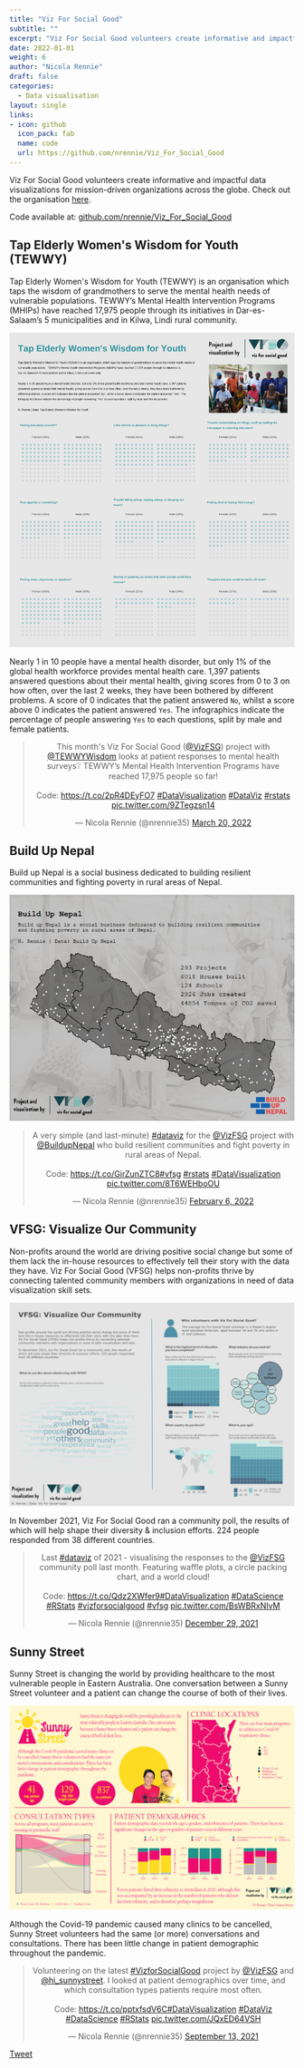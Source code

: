 ```yaml
---
title: "Viz For Social Good"
subtitle: ""
excerpt: "Viz For Social Good volunteers create informative and impactful data visualizations for mission-driven organizations across the globe."
date: 2022-01-01
weight: 6
author: "Nicola Rennie"
draft: false
categories:
  - Data visualisation
layout: single
links:
- icon: github
  icon_pack: fab
  name: code
  url: https://github.com/nrennie/Viz_For_Social_Good
---
```



Viz For Social Good volunteers create informative and impactful data visualizations for mission-driven organizations across the globe. Check out the organisation [here](https://www.vizforsocialgood.com/). 

Code available at: [github.com/nrennie/Viz_For_Social_Good](https://github.com/nrennie/Viz_For_Social_Good)

## Tap Elderly Women's Wisdom for Youth (TEWWY)

Tap Elderly Women's Wisdom for Youth (TEWWY) is an organisation which taps the wisdom of grandmothers to serve the mental health needs of vulnerable populations. TEWWY’s Mental Health Intervention Programs (MHIPs) have reached 17,975 people through its initiatives in Dar-es-Salaam’s 5 municipalities and in Kilwa, Lindi rural community. 

![](featured.png) 

Nearly 1 in 10 people have a mental health disorder, but only 1% of the global health workforce provides mental health care. 1,397 patients answered questions about their mental health, giving scores from 0 to 3 on how often, over the last 2 weeks, they have been bothered by different problems. A score of 0 indicates that the patient answered `No`, whilst a score above 0 indicates the patient answered `Yes`. The infographics indicate the percentage of people answering `Yes` to each questions, split by male and female patients.

<blockquote class="twitter-tweet" align="center"><p lang="en" dir="ltr">This month&#39;s Viz For Social Good (<a href="https://twitter.com/VizFSG?ref_src=twsrc%5Etfw">@VizFSG</a>) project with <a href="https://twitter.com/TEWWYWisdom?ref_src=twsrc%5Etfw">@TEWWYWisdom</a> looks at patient responses to mental health surveys❔ TEWWY’s Mental Health Intervention Programs have reached 17,975 people so far!<br><br>Code: <a href="https://t.co/2pR4DEyFO7">https://t.co/2pR4DEyFO7</a> <a href="https://twitter.com/hashtag/DataVisualization?src=hash&amp;ref_src=twsrc%5Etfw">#DataVisualization</a> <a href="https://twitter.com/hashtag/DataViz?src=hash&amp;ref_src=twsrc%5Etfw">#DataViz</a> <a href="https://twitter.com/hashtag/rstats?src=hash&amp;ref_src=twsrc%5Etfw">#rstats</a> <a href="https://t.co/9ZTegzsn14">pic.twitter.com/9ZTegzsn14</a></p>&mdash; Nicola Rennie (@nrennie35) <a href="https://twitter.com/nrennie35/status/1505526066575777792?ref_src=twsrc%5Etfw">March 20, 2022</a></blockquote> <script async src="https://platform.twitter.com/widgets.js" charset="utf-8"></script>

## Build Up Nepal

Build up Nepal is a social business dedicated to building resilient communities and fighting poverty in rural areas of Nepal.

![](Build_Up_Nepal.jpeg) 

<blockquote class="twitter-tweet" align="center"><p lang="en" dir="ltr">A very simple (and last-minute) <a href="https://twitter.com/hashtag/dataviz?src=hash&amp;ref_src=twsrc%5Etfw">#dataviz</a> for the <a href="https://twitter.com/VizFSG?ref_src=twsrc%5Etfw">@VizFSG</a> project with <a href="https://twitter.com/BuildupNepal?ref_src=twsrc%5Etfw">@BuildupNepal</a> who build resilient communities and fight poverty in rural areas of Nepal. <br><br>Code: <a href="https://t.co/GirZunZTC8">https://t.co/GirZunZTC8</a><a href="https://twitter.com/hashtag/vfsg?src=hash&amp;ref_src=twsrc%5Etfw">#vfsg</a> <a href="https://twitter.com/hashtag/rstats?src=hash&amp;ref_src=twsrc%5Etfw">#rstats</a> <a href="https://twitter.com/hashtag/DataVisualization?src=hash&amp;ref_src=twsrc%5Etfw">#DataVisualization</a> <a href="https://t.co/8T6WEHboOU">pic.twitter.com/8T6WEHboOU</a></p>&mdash; Nicola Rennie (@nrennie35) <a href="https://twitter.com/nrennie35/status/1490214675719540737?ref_src=twsrc%5Etfw">February 6, 2022</a></blockquote> <script async src="https://platform.twitter.com/widgets.js" charset="utf-8"></script>

## VFSG: Visualize Our Community

Non-profits around the world are driving positive social change but some of them lack the in-house resources to effectively tell their story with the data they have.  Viz For Social Good (VFSG) helps non-profits thrive by connecting talented community members with organizations in need of data visualization skill sets. 

![](visualize_our_community.png) 

In November 2021, Viz For Social Good ran a community poll, the results of which will help shape their diversity & inclusion efforts. 224 people responded from 38 different countries. 

<blockquote class="twitter-tweet" align="center"><p lang="en" dir="ltr">Last <a href="https://twitter.com/hashtag/dataviz?src=hash&amp;ref_src=twsrc%5Etfw">#dataviz</a> of 2021 - visualising the responses to the <a href="https://twitter.com/VizFSG?ref_src=twsrc%5Etfw">@VizFSG</a> community poll last month. Featuring waffle plots, a circle packing chart, and a world cloud! <br><br>Code: <a href="https://t.co/Qdz2XWfer9">https://t.co/Qdz2XWfer9</a><a href="https://twitter.com/hashtag/DataVisualization?src=hash&amp;ref_src=twsrc%5Etfw">#DataVisualization</a> <a href="https://twitter.com/hashtag/DataScience?src=hash&amp;ref_src=twsrc%5Etfw">#DataScience</a> <a href="https://twitter.com/hashtag/RStats?src=hash&amp;ref_src=twsrc%5Etfw">#RStats</a> <a href="https://twitter.com/hashtag/vizforsocialgood?src=hash&amp;ref_src=twsrc%5Etfw">#vizforsocialgood</a> <a href="https://twitter.com/hashtag/vfsg?src=hash&amp;ref_src=twsrc%5Etfw">#vfsg</a> <a href="https://t.co/BsWBRxNIvM">pic.twitter.com/BsWBRxNIvM</a></p>&mdash; Nicola Rennie (@nrennie35) <a href="https://twitter.com/nrennie35/status/1476187748880900097?ref_src=twsrc%5Etfw">December 29, 2021</a></blockquote> <script async src="https://platform.twitter.com/widgets.js" charset="utf-8"></script>


## Sunny Street

Sunny Street is changing the world by providing healthcare to the most vulnerable people in Eastern Australia. One conversation between a Sunny Street volunteer and a patient can change the course of both of their lives.

![](Sunny_Street.png) 

Although the Covid-19 pandemic caused many clinics to be cancelled, Sunny Street volunteers had the same (or more) conversations and consultations. There has been little change in patient demographic throughout the pandemic.

<blockquote class="twitter-tweet" align="center"><p lang="en" dir="ltr">Volunteering on the latest <a href="https://twitter.com/hashtag/VizforSocialGood?src=hash&amp;ref_src=twsrc%5Etfw">#VizforSocialGood</a> project by <a href="https://twitter.com/VizFSG?ref_src=twsrc%5Etfw">@VizFSG</a> and <a href="https://twitter.com/hi_sunnystreet?ref_src=twsrc%5Etfw">@hi_sunnystreet</a>. I looked at patient demographics over time, and which consultation types patients require most often. <br><br>Code: <a href="https://t.co/pptxfsdV6C">https://t.co/pptxfsdV6C</a><a href="https://twitter.com/hashtag/DataVisualization?src=hash&amp;ref_src=twsrc%5Etfw">#DataVisualization</a> <a href="https://twitter.com/hashtag/DataViz?src=hash&amp;ref_src=twsrc%5Etfw">#DataViz</a> <a href="https://twitter.com/hashtag/DataScience?src=hash&amp;ref_src=twsrc%5Etfw">#DataScience</a> <a href="https://twitter.com/hashtag/RStats?src=hash&amp;ref_src=twsrc%5Etfw">#RStats</a> <a href="https://t.co/JQxED64VSH">pic.twitter.com/JQxED64VSH</a></p>&mdash; Nicola Rennie (@nrennie35) <a href="https://twitter.com/nrennie35/status/1437457607262867457?ref_src=twsrc%5Etfw">September 13, 2021</a></blockquote> <script async src="https://platform.twitter.com/widgets.js" charset="utf-8"></script>


<a class="twitter-share-button"
  href="https://twitter.com/intent/tweet"
  data-size="large">
Tweet</a>

